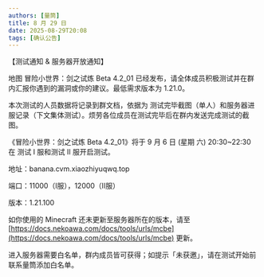 ```yaml
---
authors: [量筒]
title: 8 月 29 日
date: 2025-08-29T20:08
tags: [确认公告]
---
```


【测试通知 & 服务器开放通知】

地图 冒险小世界：剑之试炼 Beta 4.2_01 已经发布，请全体成员积极测试并在群内汇报你遇到的漏洞或你的建议。最低需求版本为 1.21.0。

本次测试的人员数据将记录到群文档，依据为 测试完毕截图（单人）和服务器进服记录（下文集体测试）。烦劳各位成员在测试完毕后在群内发送完成测试的截图。

《冒险小世界：剑之试炼 Beta 4.2_01》将于 9 月 6 日 (星期 六) 20:30~22:30 在 测试 I 服和测试 II 服开启测试。

地址：banana.cvm.xiaozhiyuqwq.top

端口：11000（I服），12000（II服）

版本：1.21.100

如你使用的 Minecraft 还未更新至服务器所在的版本，请至 [https://docs.nekoawa.com/docs/tools/urls/mcbe](https://docs.nekoawa.com/docs/tools/urls/mcbe) 更新。

进入服务器需要白名单，群内成员皆可获得；如提示「未获邀」，请在测试开始前联系量筒添加白名单。
